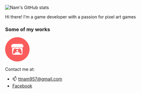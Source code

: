 ![Nam's GitHub stats](https://github-readme-stats.vercel.app/api?username=NamPhuThuy)

Hi there! I'm a game developer with a passion for pixel art games

### Some of my works
<a href="https://kryple.itch.io/">
  <img src="Images/Itch_logo.png" alt="Image description" width="80">
</a>  

Contact me at:
- 📫 ttnam957@gmail.com
- [Facebook](https://www.facebook.com/profile.php?id=61554875248180)
